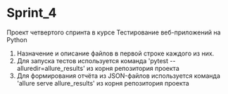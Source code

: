 # Sprint_4
Проект четвертого спринта в курсе Тестирование веб-приложений на Python

1. Назначение и описание файлов в первой строке каждого из них.
2. Для запуска тестов используется команда 'pytest  --alluredir=allure_results' из корня репозитория проекта
3. Для формирования отчёта из JSON-файлов используется команда 'allure serve allure_results'  из корня репозитория проекта